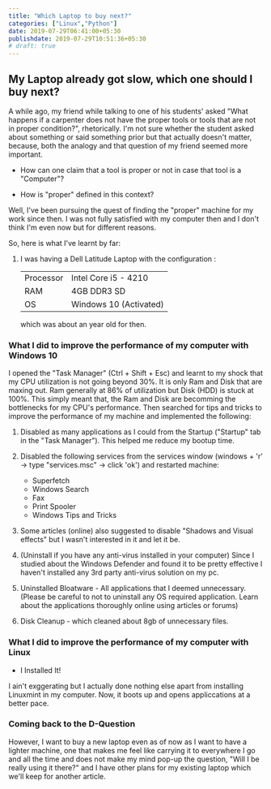 ```yaml
---
title: "Which Laptop to buy next?"
categories: ["Linux","Python"]
date: 2019-07-29T06:41:00+05:30
publishdate: 2019-07-29T10:51:36+05:30
# draft: true
---
```


## My Laptop already got slow, which one should I buy next?

A while ago, my friend while talking to one of his students' asked "What happens if a carpenter does not have the proper tools or tools that are not in proper condition?", rhetorically. I'm not sure whether the student asked about something or said something prior but that actually doesn't matter, because, both the analogy and that question of my friend seemed more important.

- How can one claim that a tool is proper or not in case that tool is a "Computer"?

- How is "proper" defined in this context?

Well, I've been pursuing the quest of finding the "proper" machine for my work since then. I was not fully satisfied with my computer then and I don't think I'm even now but for different reasons. 

So, here is what I've learnt by far:

1. I was having a Dell Latitude Laptop with the configuration :

    <table>
        <tr>
            <td>Processor</td>
            <td>Intel Core i5 - 4210</td>
        </tr>
        <tr>
            <td>RAM</td>
            <td>4GB DDR3 SD</td>
        </tr>
        <tr>
            <td>OS</td>
            <td>Windows 10 (Activated)</td>
        </tr>
    </table>

    which was about an year old for then. 

<!-- As one of my most recent guru says, "Computers are good at repetitions". For example, Humans might require all the time in the world to add a billion integers together and give the sum and that's where computers came into picture, originally. But, those repetitions themselves paved way for the implementation of the concepts like Servers, Automation and AI (the most recent repetition utilization technology).

But, to be able to implement those technologies I need a computer that has the capacity / configuration of a latest server if not a super computer, as it has already got about half a decade old and runs at the speed of a computer from the previous century. I think I have to buy a new one. (assuming) I have a budget for a MacBook Pro, I'm not sure of how long would that support me? Cuz, me experiencing the sluggishness of my laptop started with my 2012 edition MacBook Pro itself. I started experiencing the lags in system bootups and application startups from 2017. I genuinely thought, it served me well for 5 years, maybe its time for it's retirement. Then, I had a relatively new Dell laptop with 4th generation Intel Core i5 processor and OS upgraded to Windows 10 (when Microsoft rolled out free upgrade for all users of Windows 7 or newer). I felt it to be comparatively faster to my relatively older MacBook Pro, but still I wasn't happy with the boot-up times or the application startup times but I thought I had no choice, at least for then, until, I buy a beast of a machine.

It was around then that I met my new manager and his age old laptop (could be from the 18th century... a couple of years more and it could find a place for itself in the nearest museum) at work and I wondered and asked him "how are you still managing with your laptop, how old is it? what are the boot up times with Windows 10 on it? what is it's configuration?". Trust me, the answers to all those questions were utterly depressing but looking at my pityful expression for him, he said this finally, "I manage my windows services on it!". Now, that hit my mind hard and got stuck in it, even to date.

I did a bit of research implemented a couple of suggesstions that I found online and the machine picked up with a significant improvement in the bootup and application start times and my Disk too is no more engaged at 100% utilization even when no application was running (other than the ones that the OS runs).

Later in the year, I met my friend (whose's name was mentioned in the bottom of my [homepage](http://gauthamsk.me)) and learnt about Linux. He was using a laptop which was older to mine then and to my shock it had some exciting bootup and application startup times. Then I did my tiny research on Linux operating systems and the various distros available and finally zeroed on to [Linuxmint](https://linuxmint.com/) which my friend suggested.

All this was in 2017 and I'm still using the same Dell laptop, in the 2nd half of 2019. It now has a bootup time of about 25 seconds and shutdown time of 7 seconds. Which means, If I have a task that takes about half a minute, I could turn my laptop on, get the task done and shut it down in under a minute, literally. Lately, I realised that I did the right thing with my computer once again when I tried to setup a rasa project in my laptop and work on it as doing the same in my work computer feels like a nightmare though it is a relatively newer machine. -->

### What I did to improve the performance of my computer with Windows 10

I opened the "Task Manager" (Ctrl + Shift + Esc) and learnt to my shock that my CPU utilization is not going beyond 30%. It is only Ram and Disk that are maxing out. Ram generally at 86% of utilization but Disk (HDD) is stuck at 100%. This simply meant that, the Ram and Disk are becomming the bottlenecks for my CPU's performance. Then searched for tips and tricks to improve the performance of my machine and implemented the following:

1. Disabled as many applications as I could from the Startup ("Startup" tab in the "Task Manager"). This helped me reduce my bootup time. 

2. Disabled the following services from the services window (windows + 'r' -> type "services.msc" -> click 'ok') and restarted machine:
    - Superfetch
    - Windows Search
    - Fax
    - Print Spooler
    - Windows Tips and Tricks

3. Some articles (online) also suggested to disable "Shadows and Visual effects" but I wasn't interested in it and let it be.

4. (Uninstall if you have any anti-virus installed in your computer) Since I studied about the Windows Defender and found it to be pretty effective I haven't installed any 3rd party anti-virus solution on my pc.

5. Uninstalled Bloatware - All applications that I deemed unnecessary. (Please be careful to not to uninstall any OS required application. Learn about the applications thoroughly online using articles or forums)

6. Disk Cleanup - which cleaned about 8gb of unnecessary files.

### What I did to improve the performance of my computer with Linux

- I Installed It!

I ain't exggerating but I actually done nothing else apart from installing Linuxmint in my computer. Now, it boots up and opens appliccations at a better pace.

### Coming back to the D-Question



However, I want to buy a new laptop even as of now as I want to have a lighter machine, one that makes me feel like carrying it to everywhere I go and all the time and does not make my mind pop-up the question, "Will I be really using it there?" and I have other plans for my existing laptop which we'll keep for another article.

